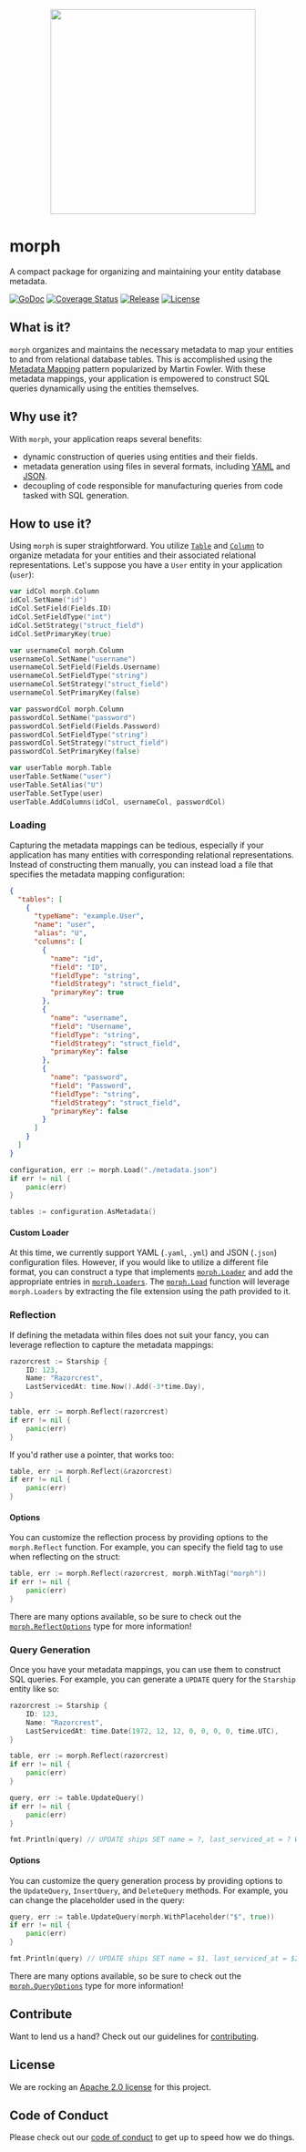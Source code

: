 <p align="center"><img src="https://github.com/user-attachments/assets/863dfb41-200b-42e3-9fef-d2daaa28e075" width="360"></p>

# morph

A compact package for organizing and maintaining your entity database metadata.

[![GoDoc][doc-img]][doc]
[![Coverage Status][coverage-img]][coverage] [![Release][release-img]][release]
[![License][license-img]][license]

## What is it?

`morph` organizes and maintains the necessary metadata to map your entities to
and from relational database tables. This is accomplished using the
[Metadata Mapping][metadata-mapping] pattern popularized by Martin Fowler.
With these metadata mappings, your application is empowered to construct SQL
queries dynamically using the entities themselves.

## Why use it?

With `morph`, your application reaps several benefits:

- dynamic construction of queries using entities and their fields.
- metadata generation using files in several formats, including [YAML][yaml] and [JSON][json].
- decoupling of code responsible for manufacturing queries from code tasked with SQL generation.

## How to use it?

Using `morph` is super straightforward. You utilize [`Table`][table-doc] and
[`Column`][column-doc] to organize metadata for your entities and their
associated relational representations. Let's suppose you have a `User` entity
in your application (`user`):

```go
var idCol morph.Column
idCol.SetName("id")
idCol.SetField(Fields.ID)
idCol.SetFieldType("int")
idCol.SetStrategy("struct_field")
idCol.SetPrimaryKey(true)

var usernameCol morph.Column
usernameCol.SetName("username")
usernameCol.SetField(Fields.Username)
usernameCol.SetFieldType("string")
usernameCol.SetStrategy("struct_field")
usernameCol.SetPrimaryKey(false)

var passwordCol morph.Column
passwordCol.SetName("password")
passwordCol.SetField(Fields.Password)
passwordCol.SetFieldType("string")
passwordCol.SetStrategy("struct_field")
passwordCol.SetPrimaryKey(false)

var userTable morph.Table
userTable.SetName("user")
userTable.SetAlias("U")
userTable.SetType(user)
userTable.AddColumns(idCol, usernameCol, passwordCol)
```

### Loading

Capturing the metadata mappings can be tedious, especially if your application
has many entities with corresponding relational representations. Instead
of constructing them manually, you can instead load a file that
specifies the metadata mapping configuration:

```json
{
  "tables": [
    {
      "typeName": "example.User",
      "name": "user",
      "alias": "U",
      "columns": [
        {
          "name": "id",
          "field": "ID",
          "fieldType": "string",
          "fieldStrategy": "struct_field",
          "primaryKey": true
        },
        {
          "name": "username",
          "field": "Username",
          "fieldType": "string",
          "fieldStrategy": "struct_field",
          "primaryKey": false
        },
        {
          "name": "password",
          "field": "Password",
          "fieldType": "string",
          "fieldStrategy": "struct_field",
          "primaryKey": false
        }
      ]
    }
  ]
}
```

```go
configuration, err := morph.Load("./metadata.json")
if err != nil {
	panic(err)
}

tables := configuration.AsMetadata()
```

#### Custom Loader

At this time, we currently support YAML (`.yaml`, `.yml`) and JSON (`.json`)
configuration files. However, if you would like to utilize a different file
format, you can construct a type that implements [`morph.Loader`][loader-doc]
and add the appropriate entries in [`morph.Loaders`][loaders-doc]. The
[`morph.Load`][load-doc] function will leverage `morph.Loaders` by extracting
the file extension using the path provided to it.

### Reflection

If defining the metadata within files does not suit your fancy, you can
leverage reflection to capture the metadata mappings:

```go
razorcrest := Starship {
    ID: 123,
    Name: "Razorcrest",
    LastServicedAt: time.Now().Add(-3*time.Day),
}

table, err := morph.Reflect(razorcrest)
if err != nil {
    panic(err)
}
```

If you'd rather use a pointer, that works too:

```go
table, err := morph.Reflect(&razorcrest)
if err != nil {
    panic(err)
}
```

#### Options

You can customize the reflection process by providing options to the
`morph.Reflect` function. For example, you can specify the field tag to use
when reflecting on the struct:

```go
table, err := morph.Reflect(razorcrest, morph.WithTag("morph"))
if err != nil {
    panic(err)
}
```

There are many options available, so be sure to check out the
[`morph.ReflectOptions`][reflect-options-doc] type for more information!

### Query Generation

Once you have your metadata mappings, you can use them to construct SQL
queries. For example, you can generate a `UPDATE` query for the `Starship` entity
like so:

```go
razorcrest := Starship {
    ID: 123,
    Name: "Razorcrest",
    LastServicedAt: time.Date(1972, 12, 12, 0, 0, 0, 0, time.UTC),
}

table, err := morph.Reflect(razorcrest)
if err != nil {
    panic(err)
}

query, err := table.UpdateQuery()
if err != nil {
    panic(err)
}

fmt.Println(query) // UPDATE ships SET name = ?, last_serviced_at = ? WHERE id = ?;
```

#### Options

You can customize the query generation process by providing options to the
`UpdateQuery`, `InsertQuery`, and `DeleteQuery` methods. For example, you can
change the placeholder used in the query:

```go
query, err := table.UpdateQuery(morph.WithPlaceholder("$", true))
if err != nil {
    panic(err)
}

fmt.Println(query) // UPDATE ships SET name = $1, last_serviced_at = $2 WHERE id = $3;
```

There are many options available, so be sure to check out the
[`morph.QueryOptions`][query-options-doc] type for more information!

## Contribute

Want to lend us a hand? Check out our guidelines for
[contributing][contributing].

## License

We are rocking an [Apache 2.0 license][apache-license] for this project.

## Code of Conduct

Please check out our [code of conduct][code-of-conduct] to get up to speed
how we do things.

[contributing]: https://github.com/freerware/morph/blob/master/CONTRIBUTING.md
[apache-license]: https://github.com/freerware/morph/blob/master/LICENSE.txt
[code-of-conduct]: https://github.com/freerware/morph/blob/master/CODE_OF_CONDUCT.md
[doc-img]: https://godoc.org/github.com/freerware/morph?status.svg
[doc]: https://godoc.org/github.com/freerware/morph
[coverage-img]: https://codecov.io/gh/freerware/morph/graph/badge.svg?token=QEB9NTJHVL
[coverage]: https://codecov.io/gh/freerware/morph
[license]: https://opensource.org/licenses/Apache-2.0
[license-img]: https://img.shields.io/badge/License-Apache%202.0-blue.svg
[release]: https://github.com/freerware/morph/releases
[release-img]: https://img.shields.io/github/tag/freerware/morph.svg?label=version
[loaders-doc]: https://godoc.org/github.com/freerware/morph#Loaders
[loader-doc]: https://godoc.org/github.com/freerware/morph#Loader
[load-doc]: https://godoc.org/github.com/freerware/morph#Load
[metadata-mapping]: https://www.martinfowler.com/eaaCatalog/metadataMapping.html
[table-doc]: https://godoc.org/github.com/freerware/morph#Table
[column-doc]: https://godoc.org/github.com/freerware/morph#Column
[reflect-options-doc]: https://godoc.org/github.com/freerware/morph#ReflectOptions
[query-options-doc]: https://godoc.org/github.com/freerware/morph#QueryOptions
[yaml]: https://yaml.org/
[json]: https://www.json.org/
